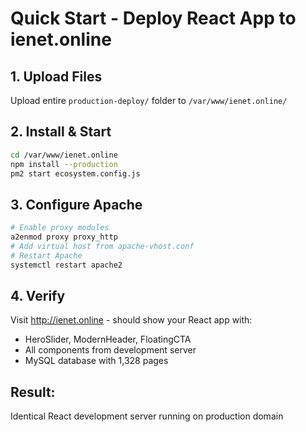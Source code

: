 # Quick Start - Deploy React App to ienet.online

## 1. Upload Files
Upload entire `production-deploy/` folder to `/var/www/ienet.online/`

## 2. Install & Start
```bash
cd /var/www/ienet.online
npm install --production
pm2 start ecosystem.config.js
```

## 3. Configure Apache
```bash
# Enable proxy modules
a2enmod proxy proxy_http
# Add virtual host from apache-vhost.conf
# Restart Apache
systemctl restart apache2
```

## 4. Verify
Visit http://ienet.online - should show your React app with:
- HeroSlider, ModernHeader, FloatingCTA
- All components from development server
- MySQL database with 1,328 pages

## Result: 
Identical React development server running on production domain